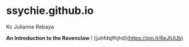 # ssychie.github.io
Kc Julianne Rebaya

**An Introduction to the Ravenclaw**
! {juhfdsjfhjhd}(https://pin.it/6eJlUUb)



